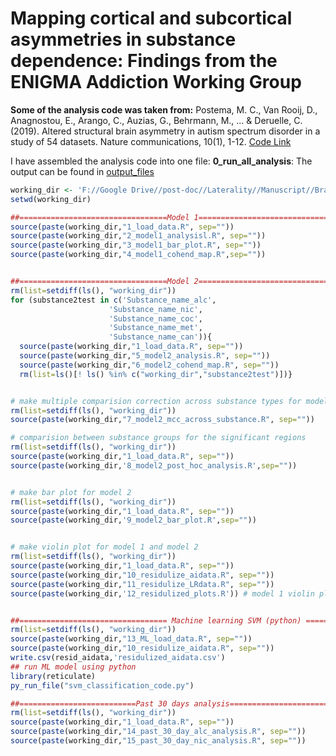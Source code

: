 

# Mapping cortical and subcortical asymmetries in substance dependence: Findings from the ENIGMA Addiction Working Group

**Some of the analysis code was taken from:**
Postema, M. C., Van Rooij, D., Anagnostou, E., Arango, C., Auzias, G., Behrmann, M., ... & Deruelle, C. (2019). Altered structural brain asymmetry in autism spectrum disorder in a study of 54 datasets. Nature communications, 10(1), 1-12. [Code Link](https://static-content.springer.com/esm/art%3A10.1038%2Fs41467-019-13005-8/MediaObjects/41467_2019_13005_MOESM4_ESM.zip) 




I have assembled the analysis code into one file: **0_run_all_analysis**:
The output can be found in [output_files](https://github.com/zh1peng/paper_code/tree/main/2021_ADB_Brain_Asymmetry/output_files)
```R
working_dir <- 'F://Google Drive//post-doc//Laterality//Manuscript//Brain_Asymmetry_upload_ADB//code2upload//'
setwd(working_dir)

##=================================Model 1=============================================
source(paste(working_dir,"1_load_data.R", sep=""))           
source(paste(working_dir,"2_model1_analysisl.R", sep=""))        
source(paste(working_dir,"3_model1_bar_plot.R", sep=""))
source(paste(working_dir,"4_model1_cohend_map.R",sep=""))


##=================================Model 2=============================================
rm(list=setdiff(ls(), "working_dir"))
for (substance2test in c('Substance_name_alc',
                      'Substance_name_nic',
                      'Substance_name_coc',
                      'Substance_name_met',
                      'Substance_name_can')){
  source(paste(working_dir,"1_load_data.R", sep=""))
  source(paste(working_dir,"5_model2_analysis.R", sep=""))
  source(paste(working_dir,"6_model2_cohend_map.R", sep=""))
  rm(list=ls()[! ls() %in% c("working_dir","substance2test")])}


# make multiple comparision correction across substance types for model2
rm(list=setdiff(ls(), "working_dir"))
source(paste(working_dir,"7_model2_mcc_across_substance.R", sep=""))

# comparision between substance groups for the significant regions
rm(list=setdiff(ls(), "working_dir"))
source(paste(working_dir,"1_load_data.R", sep=""))
source(paste(working_dir,'8_model2_post_hoc_analysis.R',sep=""))


# make bar plot for model 2
rm(list=setdiff(ls(), "working_dir"))
source(paste(working_dir,"1_load_data.R", sep=""))
source(paste(working_dir,'9_model2_bar_plot.R',sep=""))


# make violin plot for model 1 and model 2
rm(list=setdiff(ls(), "working_dir"))
source(paste(working_dir,"1_load_data.R", sep=""))
source(paste(working_dir,"10_residulize_aidata.R", sep=""))
source(paste(working_dir,"11_residulize_LRdata.R", sep=""))
source(paste(working_dir,'12_residulized_plots.R')) # model 1 violin plot


##================================= Machine learning SVM (python) ==========================================
rm(list=setdiff(ls(), "working_dir"))
source(paste(working_dir,"13_ML_load_data.R", sep=""))
source(paste(working_dir,"10_residulize_aidata.R", sep=""))
write.csv(resid_aidata,'residulized_aidata.csv')
## run ML model using python
library(reticulate)
py_run_file("svm_classification_code.py")

##==========================Past 30 days analysis==============================
rm(list=setdiff(ls(), "working_dir"))
source(paste(working_dir,"1_load_data.R", sep=""))
source(paste(working_dir,"14_past_30_day_alc_analysis.R", sep=""))
source(paste(working_dir,"15_past_30_day_nic_analysis.R", sep=""))

```
